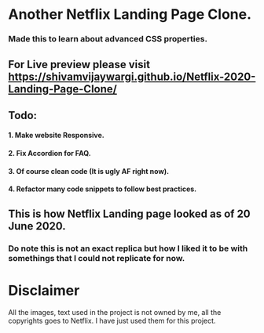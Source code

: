 # Another Netflix Landing Page Clone.

### Made this to learn about advanced CSS properties.

## For Live preview please visit https://shivamvijaywargi.github.io/Netflix-2020-Landing-Page-Clone/

## Todo:

#### 1. Make website Responsive.

#### 2. Fix Accordion for FAQ.

#### 3. Of course clean code (It is ugly AF right now).

#### 4. Refactor many code snippets to follow best practices.

## This is how Netflix Landing page looked as of 20 June 2020.

### Do note this is not an exact replica but how I liked it to be with somethings that I could not replicate for now.

# Disclaimer

All the images, text used in the project is not owned by me, all the copyrights goes to Netflix. I have just used them for this project.
